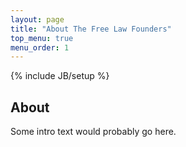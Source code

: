 ```yaml
---
layout: page
title: "About The Free Law Founders"
top_menu: true
menu_order: 1
---
```

{% include JB/setup %}

## About

Some intro text would probably go here.
